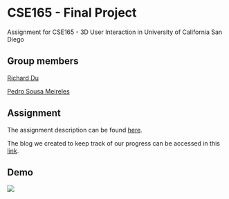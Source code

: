 # CSE165 - Final Project
Assignment for CSE165 - 3D User Interaction in University of California San Diego

## Group members
[Richard Du](https://github.com/rdhub)

[Pedro Sousa Meireles](https://github.com/psmeireles)

## Assignment
The assignment description can be found [here](http://ivl.calit2.net/wiki/index.php/Project4W19).

The blog we created to keep track of our progress can be accessed in this [link](https://prcse165.blogspot.com/).

## Demo
[![](http://img.youtube.com/vi/nNvrIyAiYj8/0.jpg)](http://www.youtube.com/watch?v=nNvrIyAiYj8 "Demo")
